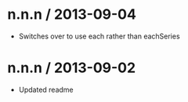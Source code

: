 
n.n.n / 2013-09-04 
==================

 * Switches over to use each rather than eachSeries

n.n.n / 2013-09-02 
==================

 * Updated readme
